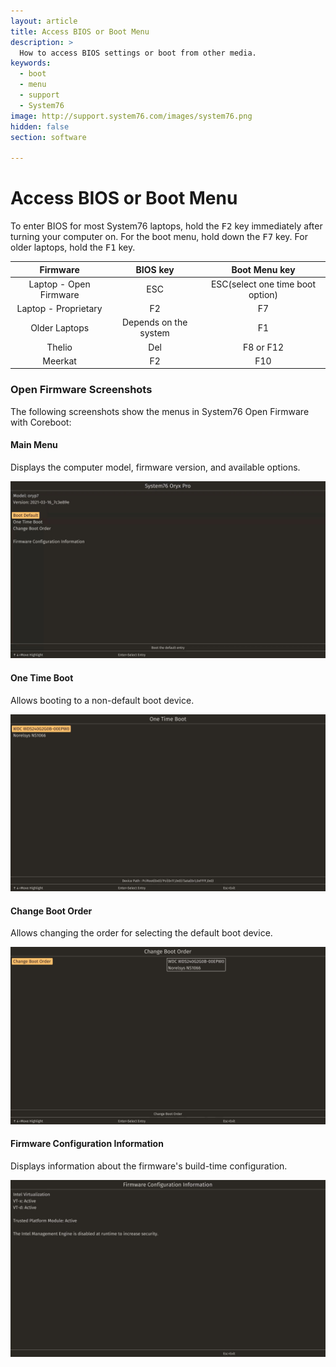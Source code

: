 ```yaml
---
layout: article
title: Access BIOS or Boot Menu
description: >
  How to access BIOS settings or boot from other media.
keywords:
  - boot
  - menu
  - support
  - System76
image: http://support.system76.com/images/system76.png
hidden: false
section: software

---
```


# Access BIOS or Boot Menu

To enter BIOS for most System76 laptops, hold the <kbd>F2</kbd> key immediately after turning your computer on.  For the boot menu, hold down the <kbd>F7</kbd> key.  For older laptops, hold the <kbd>F1</kbd> key.

| Firmware               | BIOS key | Boot Menu key                    |
|:----------------------:|:--------:|:--------------------------------:| 
| Laptop - Open Firmware | ESC      | ESC(select one time boot option) |
| Laptop - Proprietary   | F2       | F7                               |
| Older Laptops          | Depends on the system | F1                  |
| Thelio                 | Del      |  F8 or F12                       |
| Meerkat                | F2       | F10                              |

### Open Firmware Screenshots

The following screenshots show the menus in System76 Open Firmware with Coreboot:

#### Main Menu

Displays the computer model, firmware version, and available options.

![Main menu](/images/boot-menu/homepage.jpg)

#### One Time Boot

Allows booting to a non-default boot device.

![One Time Boot](/images/boot-menu/one-time-boot.jpg)

#### Change Boot Order

Allows changing the order for selecting the default boot device.

![Change Boot Order](/images/boot-menu/change-boot-order.jpg)

#### Firmware Configuration Information

Displays information about the firmware's build-time configuration.

![Configuration info](/images/boot-menu/configuration-info.jpg)
